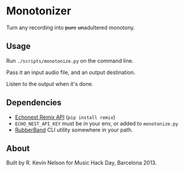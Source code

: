 Monotonizer
===========

Turn any recording into ~~pure~~ ~~un~~adultered monotony.

Usage
-----

Run `./scripts/monotonize.py` on the command line.

Pass it an input audio file, and an output destination.

Listen to the output when it's done.

Dependencies
------------

* [Echonest Remix API](http://echonest.github.io/remix/) (`pip install remix`)
* `ECHO_NEST_API_KEY` must be in your env, or added to `monotonize.py`
* [RubberBand](http://www.breakfastquay.com/rubberband/) CLI utility somewhere in your path.

About
-----

Built by R. Kevin Nelson for Music Hack Day, Barcelona 2013.
